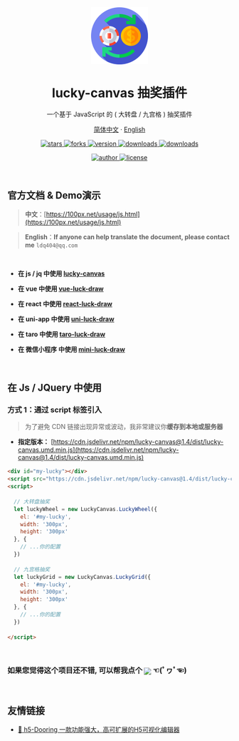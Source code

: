 
<div align="center">
  <img src="https://raw.githubusercontent.com/LuckDraw/lucky-canvas/master/logo.png" width="128" alt="logo" />
  <h1>lucky-canvas 抽奖插件</h1>
  <p>一个基于 JavaScript 的 ( 大转盘 / 九宫格 ) 抽奖插件</p>
  <p class="hidden">
    <a href="https://github.com/luckdraw/lucky-canvas#readme">简体中文</a>
    ·
    <a href="https://github.com/luckdraw/lucky-canvas/tree/master/en">English</a>
  </p>
  <p>
    <a href="https://github.com/LuckDraw/lucky-canvas/stargazers" target="_black">
      <img src="https://img.shields.io/github/stars/luckdraw/lucky-canvas?color=%23ffca28&logo=github&style=flat-square" alt="stars" />
    </a>
    <a href="https://github.com/luckdraw/lucky-canvas/network/members" target="_black">
      <img src="https://img.shields.io/github/forks/luckdraw/lucky-canvas?color=%23ffca28&logo=github&style=flat-square" alt="forks" />
    </a>
    <a href="https://www.npmjs.com/package/lucky-canvas" target="_black">
      <img src="https://img.shields.io/npm/v/lucky-canvas?color=%23ffca28&logo=npm&style=flat-square" alt="version" />
    </a>
    <a href="https://www.npmjs.com/package/lucky-canvas" target="_black">
      <img src="https://img.shields.io/npm/dm/lucky-canvas?color=%23ffca28&logo=npm&style=flat-square" alt="downloads" />
    </a>
    <a href="https://www.jsdelivr.com/package/npm/lucky-canvas" target="_black">
      <img src="https://data.jsdelivr.com/v1/package/npm/lucky-canvas/badge" alt="downloads" />
    </a>
  </p>
  <p>
    <a href="https://github.com/buuing" target="_black">
      <img src="https://img.shields.io/badge/Author-%20buuing%20-7289da.svg?&logo=github&style=flat-square" alt="author" />
    </a>
    <a href="https://github.com/luckdraw/lucky-canvas/blob/master/LICENSE" target="_black">
      <img src="https://img.shields.io/github/license/luckdraw/lucky-canvas?color=%232dce89&logo=github&style=flat-square" alt="license" />
    </a>
  </p>
</div>

<br />

## 官方文档 & Demo演示

> **中文**：[https://100px.net/usage/js.html](https://100px.net/usage/js.html)  

> **English**：**If anyone can help translate the document, please contact me** `ldq404@qq.com`

<br />

- **在 js / jq 中使用 [lucky-canvas](https://github.com/luckdraw/lucky-canvas)**

- **在 vue 中使用 [vue-luck-draw](https://github.com/luckdraw/vue-luck-draw)**

- **在 react 中使用 [react-luck-draw](https://github.com/luckdraw/react-luck-draw)**

- **在 uni-app 中使用 [uni-luck-draw](https://github.com/luckdraw/uni-luck-draw)**

- **在 taro 中使用 [taro-luck-draw](https://github.com/luckdraw/taro-luck-draw)**

- **在 微信小程序 中使用 [mini-luck-draw](https://github.com/luckdraw/mini-luck-draw)**

<br />

## 在 Js / JQuery 中使用

### 方式 1：通过 script 标签引入

> 为了避免 CDN 链接出现异常或波动，我非常建议你**缓存到本地或服务器**

- **指定版本：** [https://cdn.jsdelivr.net/npm/lucky-canvas@1.4/dist/lucky-canvas.umd.min.js](https://cdn.jsdelivr.net/npm/lucky-canvas@1.4/dist/lucky-canvas.umd.min.js)

```html
<div id="my-lucky"></div>
<script src="https://cdn.jsdelivr.net/npm/lucky-canvas@1.4/dist/lucky-canvas.umd.min.js"></script>
<script>

  // 大转盘抽奖
  let luckyWheel = new LuckyCanvas.LuckyWheel({
    el: '#my-lucky',
    width: '300px',
    height: '300px'
  }, {
    // ...你的配置
  })
  
  // 九宫格抽奖
  let luckyGrid = new LuckyCanvas.LuckyGrid({
    el: '#my-lucky',
    width: '300px',
    height: '300px'
  }, {
    // ...你的配置
  })

</script>
```

<br />

### **如果您觉得这个项目还不错, 可以帮我点个 <img src="https://img.shields.io/github/stars/LuckDraw/lucky-canvas?style=social" style="vertical-align: middle" /> ☜(ﾟヮﾟ☜)**

<br />

## 友情链接

- [🎁 h5-Dooring 一款功能强大，高可扩展的H5可视化编辑器](https://github.com/MrXujiang/h5-Dooring)
